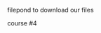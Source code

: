 filepond
to download our files 

course #4
<!-- add to document <head> -->
<link href="https://unpkg.com/filepond/dist/filepond.css" rel="stylesheet" />

<!-- add before </body> -->
<script defer src="https://unpkg.com/filepond/dist/filepond.js"></script>